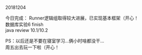 20181204

今日完成：
Runner逻辑组取得较大进展，已实现基本框架（开心！  
数据库实验6 finish  
java review 10.1/10.2  

PS：以后还是不要在寝室学习...俩小时啥都没干...  
周五出去玩一下啦（开心！  

